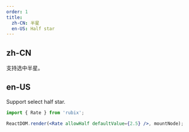 ```yaml
---
order: 1
title:
  zh-CN: 半星
  en-US: Half star
---
```


## zh-CN

支持选中半星。

## en-US

Support select half star.

````jsx
import { Rate } from 'rubix';

ReactDOM.render(<Rate allowHalf defaultValue={2.5} />, mountNode);
````
